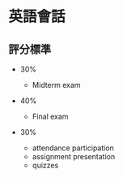 # 英語會話


## 評分標準

* 30%
  * Midterm exam

* 40%
  * Final exam

* 30%
  * attendance participation
  * assignment presentation
  * quizzes
